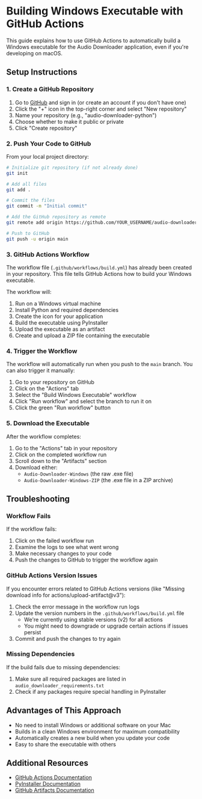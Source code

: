# Building Windows Executable with GitHub Actions

This guide explains how to use GitHub Actions to automatically build a Windows executable for the Audio Downloader application, even if you're developing on macOS.

## Setup Instructions

### 1. Create a GitHub Repository

1. Go to [GitHub](https://github.com) and sign in (or create an account if you don't have one)
2. Click the "+" icon in the top-right corner and select "New repository"
3. Name your repository (e.g., "audio-downloader-python")
4. Choose whether to make it public or private
5. Click "Create repository"

### 2. Push Your Code to GitHub

From your local project directory:

```bash
# Initialize git repository (if not already done)
git init

# Add all files
git add .

# Commit the files
git commit -m "Initial commit"

# Add the GitHub repository as remote
git remote add origin https://github.com/YOUR_USERNAME/audio-downloader-python.git

# Push to GitHub
git push -u origin main
```

### 3. GitHub Actions Workflow

The workflow file (`.github/workflows/build.yml`) has already been created in your repository. This file tells GitHub Actions how to build your Windows executable.

The workflow will:
1. Run on a Windows virtual machine
2. Install Python and required dependencies
3. Create the icon for your application
4. Build the executable using PyInstaller
5. Upload the executable as an artifact
6. Create and upload a ZIP file containing the executable

### 4. Trigger the Workflow

The workflow will automatically run when you push to the `main` branch. You can also trigger it manually:

1. Go to your repository on GitHub
2. Click on the "Actions" tab
3. Select the "Build Windows Executable" workflow
4. Click "Run workflow" and select the branch to run it on
5. Click the green "Run workflow" button

### 5. Download the Executable

After the workflow completes:

1. Go to the "Actions" tab in your repository
2. Click on the completed workflow run
3. Scroll down to the "Artifacts" section
4. Download either:
   - `Audio-Downloader-Windows` (the raw .exe file)
   - `Audio-Downloader-Windows-ZIP` (the .exe file in a ZIP archive)

## Troubleshooting

### Workflow Fails

If the workflow fails:

1. Click on the failed workflow run
2. Examine the logs to see what went wrong
3. Make necessary changes to your code
4. Push the changes to GitHub to trigger the workflow again

### GitHub Actions Version Issues

If you encounter errors related to GitHub Actions versions (like "Missing download info for actions/upload-artifact@v3"):

1. Check the error message in the workflow run logs
2. Update the version numbers in the `.github/workflows/build.yml` file
   - We're currently using stable versions (v2) for all actions
   - You might need to downgrade or upgrade certain actions if issues persist
3. Commit and push the changes to try again

### Missing Dependencies

If the build fails due to missing dependencies:

1. Make sure all required packages are listed in `audio_downloader_requirements.txt`
2. Check if any packages require special handling in PyInstaller

## Advantages of This Approach

- No need to install Windows or additional software on your Mac
- Builds in a clean Windows environment for maximum compatibility
- Automatically creates a new build when you update your code
- Easy to share the executable with others

## Additional Resources

- [GitHub Actions Documentation](https://docs.github.com/en/actions)
- [PyInstaller Documentation](https://pyinstaller.org/en/stable/)
- [GitHub Artifacts Documentation](https://docs.github.com/en/actions/using-workflows/storing-workflow-data-as-artifacts) 